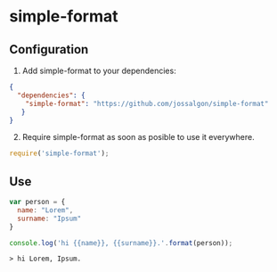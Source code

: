 # simple-format

## Configuration
1. Add simple-format to your dependencies:
```json
{
  "dependencies": {
    "simple-format": "https://github.com/jossalgon/simple-format"
   }
}
```

2. Require simple-format as soon as posible to use it everywhere.
```js
require('simple-format');
```
## Use

```js
var person = {
  name: "Lorem",
  surname: "Ipsum"
}

console.log('hi {{name}}, {{surname}}.'.format(person));
```
```
> hi Lorem, Ipsum.
```
